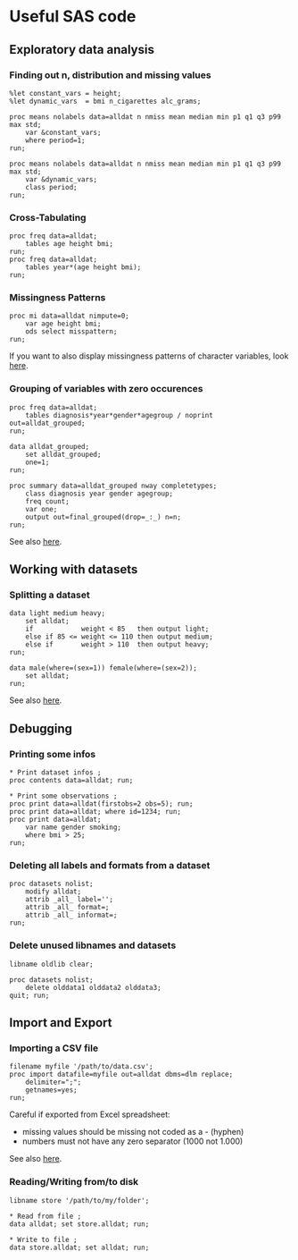 # Useful SAS code


## Exploratory data analysis

### Finding out n, distribution and missing values

    %let constant_vars = height;
    %let dynamic_vars  = bmi n_cigarettes alc_grams;
  
    proc means nolabels data=alldat n nmiss mean median min p1 q1 q3 p99 max std; 
    	var &constant_vars;
    	where period=1;
    run;

    proc means nolabels data=alldat n nmiss mean median min p1 q1 q3 p99 max std; 
    	var &dynamic_vars;
    	class period;
    run;

### Cross-Tabulating

    proc freq data=alldat; 
        tables age height bmi; 
    run;
	proc freq data=alldat;
        tables year*(age height bmi);
    run;

### Missingness Patterns

	proc mi data=alldat nimpute=0;
		var age height bmi; 
		ods select misspattern;
	run;

If you want to also display missingness patterns of character variables, look [here](http://www.ats.ucla.edu/stat/sas/faq/nummiss_sas.htm).

### Grouping of variables with zero occurences

    proc freq data=alldat; 
        tables diagnosis*year*gender*agegroup / noprint out=alldat_grouped;
    run;

    data alldat_grouped;
        set alldat_grouped;
        one=1;
    run;

    proc summary data=alldat_grouped nway completetypes;
        class diagnosis year gender agegroup;
        freq count;
        var one;
        output out=final_grouped(drop=_:_) n=n;
    run;

See also [here](http://www.ats.ucla.edu/stat/sas/faq/zero_cell_freq.htm).

## Working with datasets

### Splitting a dataset
    
    data light medium heavy;
        set alldat;
        if            weight < 85   then output light;
        else if 85 <= weight <= 110 then output medium;
        else if       weight > 110  then output heavy;
    run;

    data male(where=(sex=1)) female(where=(sex=2));
        set alldat;
    run;

See also [here](http://www.lexjansen.com/nesug/nesug06/dm/da30.pdf).

## Debugging

### Printing some infos

    * Print dataset infos ;
    proc contents data=alldat; run;

    * Print some observations ;
    proc print data=alldat(firstobs=2 obs=5); run;
    proc print data=alldat; where id=1234; run;
    proc print data=alldat;
        var name gender smoking;
        where bmi > 25;
    run;


### Deleting all labels and formats from a dataset

    proc datasets nolist;
        modify alldat;
        attrib _all_ label=''; 
        attrib _all_ format=;
        attrib _all_ informat=;
    run;

### Delete unused libnames and datasets
    
    libname oldlib clear;

    proc datasets nolist;
        delete olddata1 olddata2 olddata3;
    quit; run;


## Import and Export

### Importing a CSV file

    filename myfile '/path/to/data.csv';
    proc import datafile=myfile out=alldat dbms=dlm replace; 
        delimiter=";";
        getnames=yes;
    run;

Careful if exported from Excel spreadsheet:

* missing values should be missing not coded as a - (hyphen)
* numbers must not have any zero separator (1000 not 1.000)

See also [here](http://www.ats.ucla.edu/stat/sas/faq/read_delim.htm).

### Reading/Writing from/to disk

    libname store '/path/to/my/folder';

    * Read from file ;
    data alldat; set store.alldat; run;

    * Write to file ;
    data store.alldat; set alldat; run;
